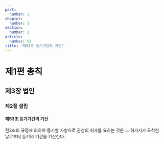 ```yaml
---
part:
  number: 1
chapter:
  number: 3
section:
  number: 2
article:
  number: 53
title: "제53조 등기기간의 기산"
---
```


# 제1편 총칙

## 제3장 법인

### 제2절 설립

#### 제53조 등기기간의 기산

전3조의 규정에 의하여 등기할 사항으로 관청의 허가를 요하는 것은 그 허가서가 도착한 날로부터 등기의 기간을 기산한다.
